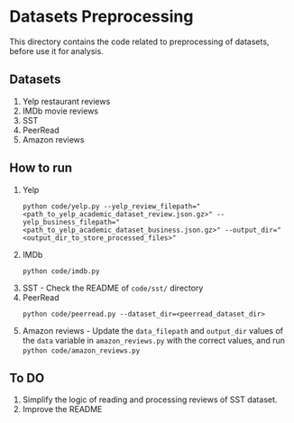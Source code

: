 # Datasets Preprocessing
This directory contains the code related to preprocessing of datasets, before use it for analysis. 

## Datasets
1. Yelp restaurant reviews
2. IMDb movie reviews
3. SST
4. PeerRead
5. Amazon reviews

## How to run
1. Yelp
    ```
    python code/yelp.py --yelp_review_filepath="<path_to_yelp_academic_dataset_review.json.gz>" --yelp_business_filepath="<path_to_yelp_academic_dataset_business.json.gz>" --output_dir="<output_dir_to_store_processed_files>"
    ```
2. IMDb
    ```
    python code/imdb.py
    ```
3. SST - Check the README of `code/sst/` directory
4. PeerRead
    ```
    python code/peerread.py --dataset_dir=<peerread_dataset_dir>
    ```
5. Amazon reviews - Update the `data_filepath` and `output_dir` values of the `data` variable in `amazon_reviews.py` with the correct values, and run `python code/amazon_reviews.py`

## To DO
1. Simplify the logic of reading and processing reviews of SST dataset.
2. Improve the README